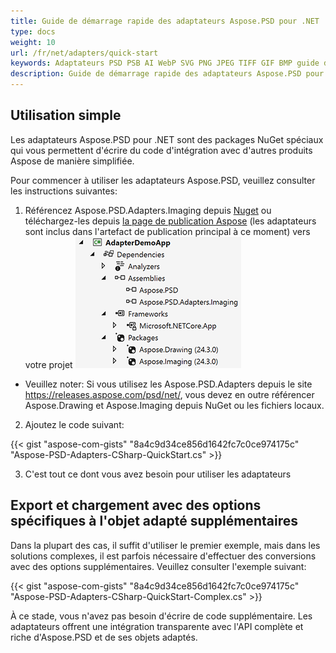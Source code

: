 ```yaml
---
title: Guide de démarrage rapide des adaptateurs Aspose.PSD pour .NET
type: docs
weight: 10
url: /fr/net/adapters/quick-start
keywords: Adaptateurs PSD PSB AI WebP SVG PNG JPEG TIFF GIF BMP guide de démarrage rapide
description: Guide de démarrage rapide des adaptateurs Aspose.PSD pour faciliter et accélérer l'intégration avec Aspose.Imaging.
---
```


## **Utilisation simple**

Les adaptateurs Aspose.PSD pour .NET sont des packages NuGet spéciaux qui vous permettent d'écrire du code d'intégration avec d'autres produits Aspose de manière simplifiée.

Pour commencer à utiliser les adaptateurs Aspose.PSD, veuillez consulter les instructions suivantes:

1. Référencez Aspose.PSD.Adapters.Imaging depuis [Nuget](https://www.nuget.org/aspose.psd.adapters.imaging) ou téléchargez-les depuis [la page de publication Aspose](https://releases.aspose.com/psd/net/) (les adaptateurs sont inclus dans l'artefact de publication principal à ce moment) vers votre projet
![Références nécessaires](references.png)
* Veuillez noter: Si vous utilisez les Aspose.PSD.Adapters depuis le site https://releases.aspose.com/psd/net/, vous devez en outre référencer Aspose.Drawing et Aspose.Imaging depuis NuGet ou les fichiers locaux.

2. Ajoutez le code suivant:

{{< gist "aspose-com-gists" "8a4c9d34ce856d1642fc7c0ce974175c" "Aspose-PSD-Adapters-CSharp-QuickStart.cs" >}}

3. C'est tout ce dont vous avez besoin pour utiliser les adaptateurs

## **Export et chargement avec des options spécifiques à l'objet adapté supplémentaires**

Dans la plupart des cas, il suffit d'utiliser le premier exemple, mais dans les solutions complexes, il est parfois nécessaire d'effectuer des conversions avec des options supplémentaires. Veuillez consulter l'exemple suivant:

{{< gist "aspose-com-gists" "8a4c9d34ce856d1642fc7c0ce974175c" "Aspose-PSD-Adapters-CSharp-QuickStart-Complex.cs" >}}

À ce stade, vous n'avez pas besoin d'écrire de code supplémentaire. Les adaptateurs offrent une intégration transparente avec l'API complète et riche d'Aspose.PSD et de ses objets adaptés.
